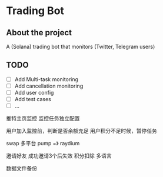 # Trading Bot

## About the project

A (Solana) trading bot that monitors (Twitter, Telegram users)

## TODO
- [ ] Add Multi-task monitoring
- [ ] Add cancellation monitoring
- [ ] Add user config
- [ ] Add test cases
- [ ] ...

推特主页监控
监控任务独立配置

用户加入监控前，判断是否余额充足
用户积分不足时候，暂停任务

swap 多平台  pump =》 raydium

邀请好友  成功邀请3个后失效
积分扣除
多语言

数据文件备份

